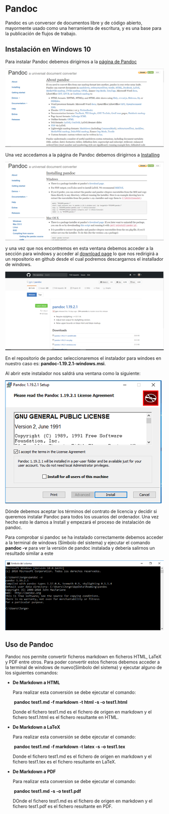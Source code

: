# Pandoc

Pandoc es un conversor de documentos libre y de código abierto, mayormente usado como una herramienta de escritura, y es una base para la publicación de flujos de trabajo.

## Instalación en Windows 10

Para instalar Pandoc debemos dirigirnos a la [página de Pandoc](http://pandoc.org/)

![Página principal de Pandoc](captura-pandoc.PNG)



Una vez accedamos a la página de Pandoc debemos dirigirnos a [Installing](http://pandoc.org/installing.html)



![Installing](installing-pandoc.PNG)



y una vez que nos encontremos en esta ventana debemos acceder a la sección para windows y acceder al [download page](https://github.com/jgm/pandoc/releases/tag/1.19.2.1) lo que nos redirigirá a un repositorio en github desde el cual podremos descargarnos el installador de windows.



![Github de Pandoc](github-pandoc.PNG)



En el repositorio de pandoc seleccionaremos el instalador para windoes en nuestro caso es: **pandoc-1.19.2.1-windows.msi**.

Al abrir este instalador nos saldrá una ventana como la siguiente:

![Instalador Pandoc](instalador-pandoc.PNG)

Dónde debemos aceptar los términos del contrato de licencia y decidir si queremos instalar Pandoc para todos los usuarios del ordenador. Una vez hecho esto le damos a Install y empezará el proceso de instalación de pandoc. 

Para comprobar si pandoc se ha instalado correctamente debemos acceder a la terminal de windows (Símbolo del sistema) y ejecutar el comando **pandoc -v** para ver la versión de pandoc instalada y debería salirnos un resultado similar a este 

![pandoc -v](pandoc-v.PNG)



## Uso de Pandoc

Pandoc nos permite convertir ficheros markdown en ficheros HTML, LaTeX y PDF entre otros. Para poder convertir estos ficheros debemos acceder a la terminal de windows de nuevo(Símbolo del sistema) y ejecutar alguno de los siguientes comandos:

* **De Markdown a HTML**

  Para realizar esta conversión se debe ejecutar el comando:

  ​		**pandoc test1.md -f markdown -t html -s -o test1.html**

  Donde el fichero test1.md es el fichero de origen en markdown y el fichero test1.html es el fichero resultante en HTML.

* **De Markdown a LaTeX**

  Para realizar esta conversión se debe ejecutar el comando:

  ​		**pandoc test1.md -f markdown -t latex -s -o test1.tex**

  Donde el fichero test1.md es el fichero de origen en markdown y el fichero test1.tex es el fichero resultante en LaTeX.

* **De Markdown a PDF**

  Para realizar esta conversion se debe ejecutar el comando:

  ​		**pandoc test1.md -s -o test1.pdf**

  DOnde el fichero test1.md es el fichero de origen en markdown y el fichero test1.pdf es el fichero resultante en PDF.
